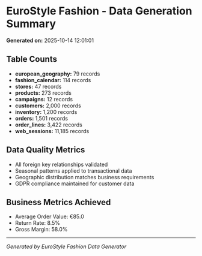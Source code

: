 # EuroStyle Fashion - Data Generation Summary

**Generated on:** 2025-10-14 12:01:01

## Table Counts

- **european_geography:** 79 records
- **fashion_calendar:** 114 records
- **stores:** 47 records
- **products:** 273 records
- **campaigns:** 12 records
- **customers:** 2,000 records
- **inventory:** 1,200 records
- **orders:** 1,501 records
- **order_lines:** 3,422 records
- **web_sessions:** 11,185 records

## Data Quality Metrics

- All foreign key relationships validated
- Seasonal patterns applied to transactional data
- Geographic distribution matches business requirements
- GDPR compliance maintained for customer data

## Business Metrics Achieved

- Average Order Value: €85.0
- Return Rate: 8.5%
- Gross Margin: 58.0%

---
*Generated by EuroStyle Fashion Data Generator*
